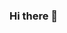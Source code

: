 ### Hi there 👋

<!--
**TruncatedExponential/TruncatedExponential** is a ✨ _special_ ✨ repository because its `README.md` (this file) appears on your GitHub profile.

# This is the simulation code for the article: 
# A. El-Sayed, H. Al-Mahdi and H. Nassar. “Characterization of task response time in a fog-enabled IoT network using queueing models with general service times,”  Submitted for publication July 2021. 
# The code is made of 5 files as follows:
# main.py:          main file
# MyQueue.py:       Class data type of queue
# VMs.py:           Class data type of virtual machine 
# Sensor.py :       Class data type of terminal device 
# Simulator.py :    Class data type of simulation process

